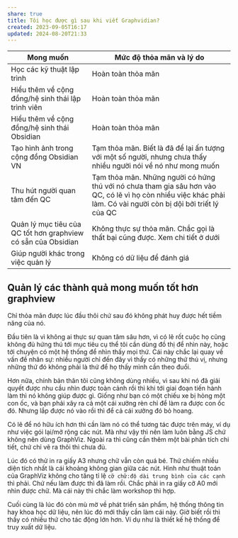 ```yaml
---
share: true
title: Tôi học được gì sau khi viết Graphvidian?
created: 2023-09-05T16:17
updated: 2024-08-20T21:33
---
```

| Mong muốn                                                     | Mức độ thỏa mãn và lý do                                                                                                                                         |
| ------------------------------------------------------------- | ---------------------------------------------------------------------------------------------------------------------------------------------------------------- |
| Học các kỹ thuật lập trình                                    | Hoàn toàn thỏa mãn                                                                                                                                               |
| Hiểu thêm về cộng đồng/hệ sinh thái lập trình viên            | Hoàn toàn thỏa mãn                                                                                                                                               |
| Hiểu thêm về cộng đồng/hệ sinh thái Obsidian                  | Hoàn toàn thỏa mãn                                                                                                                                               |
| Tạo hình ảnh trong cộng đồng Obsidian VN                      | Tạm thỏa mãn. Biết là đã để lại ấn tượng với một số người, nhưng chưa thấy nhiều người nói về nó như mong muốn                                                   |
| Thu hút người quan tâm đến QC                                 | Tạm thỏa mãn. Những người có hứng thú với nó chưa tham gia sâu hơn vào QC, có lẽ vì họ còn nhiều việc khác phải làm. Có vài người còn bị dội bởi triết lý của QC |
| Quản lý mục tiêu của QC tốt hơn graphview có sẵn của Obsidian | Không thực sự thỏa mãn. Chắc gọi là thất bại cũng được. Xem chi tiết ở dưới                                                                                      |
| Giúp người khác trong việc quản lý                            | Không có dữ liệu để đánh giá                                                                                                                                     |

## Quản lý các thành quả mong muốn tốt hơn graphview
Chỉ thỏa mãn được lúc đầu thôi chứ sau đó không phát huy được hết tiềm năng của nó. 

Đầu tiên là vì không ai thực sự quan tâm sâu hơn, vì có lẽ rốt cuộc họ cũng không đủ hứng thú tới mục tiêu cụ thể tôi cần dùng đồ thị để nhìn này, hoặc tới chuyện có một hệ thống để nhìn thấy mọi thứ. Cái này chắc lại quay về vấn đề nhân sự: nhiều người chỉ đến đây vì thấy có những thứ thú vị, nhưng những thứ đó không phải là thứ để họ thấy mình cần theo đuổi. 

Hơn nữa, chính bản thân tôi cũng không dùng nhiều, vì sau khi nó đã giải quyết được nhu cầu nhìn được toàn cảnh rồi thì khi tới giai đoạn tiến hành làm thì nó không giúp được gì. Giống như bạn có một chiếu xe bị hỏng một con ốc, và bạn phải xây ra cả một cái xưởng rèn chỉ để làm ra được con ốc đó. Nhưng lắp được nó vào rồi thì để cả cái xưởng đó bỏ hoang.

Có lẽ để nó hữu ích hơn thì cần làm nó có thể tương tác được trên máy, ví dụ như việc gói lại/mở rộng các nút. Mà như vậy thì nên làm luôn bằng JS chứ không nên dùng GraphViz. Ngoài ra thì cũng cần thêm một bài phân tích chi tiết, chứ chỉ vẽ ra thôi thì chưa đủ. 

Lúc đó có thử in ra giấy A3 nhưng chữ vẫn còn quá bé. Thứ chiếm nhiều diện tích nhất là cái khoảng không gian giữa các nút. Hình như thuật toán của GraphViz không cho tăng tỉ lệ `cỡ chữ:độ dài trung bình của các cạnh` thì phải. Chứ nếu làm được thì đã làm rồi. Chắc phải in ra giấy cỡ A0 mới nhìn được chữ. Mà cái này thì chắc làm workshop thì hợp.

Cuối cùng là lúc đó còn mù mờ về phát triển sản phẩm, hệ thống thông tin hay khoa học dữ liệu, nên lúc đó mới thấy cần làm cái này. Giờ biết rồi thì thấy có nhiều thứ cho tác động lớn hơn. Ví dụ như là thiết kế hệ thống để truy xuất dữ liệu.